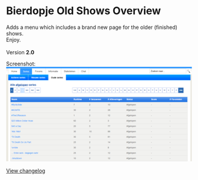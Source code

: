 # Bierdopje Old Shows Overview
Adds a menu which includes a brand new page for the older (finished) shows.
<BR/>
Enjoy.
<BR/><BR/>
Version <strong>2.0</strong>

Screenshot:<BR/>
![Version 2.0](https://raw.githubusercontent.com/Bierdopje-Community/old-shows/master/Screenshots/v2.0.png "Version 2.0")

<A HREF="https://raw.githubusercontent.com/Bierdopje-Community/old-shows/master/Changelog.txt">View changelog</A>
